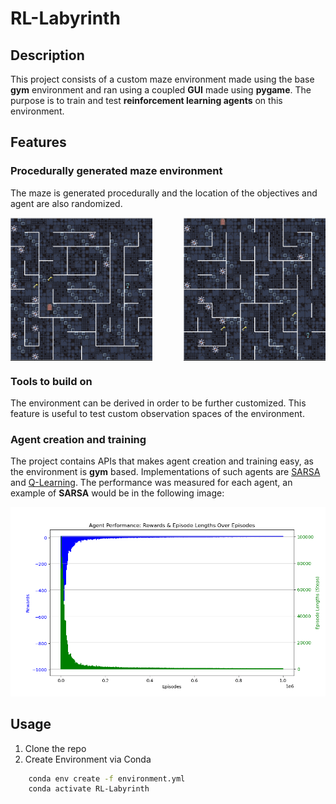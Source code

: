 # RL-Labyrinth

## Description

This project consists of a custom maze environment made using the base **gym** environment and ran
using a coupled **GUI** made using **pygame**. The purpose is to train and test **reinforcement learning agents** on this environment. 


## Features

### Procedurally generated maze environment
The maze is generated procedurally and the location of the objectives and agent are also randomized.

<div style="display: flex; justify-content: space-between;">
  <img src="./ReadMe_Resources/peek_maze1.png" alt="Imagine 1" style="width: 45%;"/>
  <img src="ReadMe_Resources/peek_maze2.png" alt="Imagine 2" style="width: 45%;"/>
</div>

### Tools to build on
The environment can be derived in order to be further customized. This feature is useful
to test custom observation spaces of the environment.

### Agent creation and training
The project contains APIs that makes agent creation and training easy, as the environment is **gym** based.
Implementations of such agents are [SARSA](https://en.wikipedia.org/wiki/State%E2%80%93action%E2%80%93reward%E2%80%93state%E2%80%93action)
and [Q-Learning](https://en.wikipedia.org/wiki/Q-learning). The performance was measured for each agent,
an example of **SARSA** would be in the following image:

![](ReadMe_Resources/sarsa_test.png)

## Usage

1. Clone the repo
2. Create Environment via Conda
```bash
    conda env create -f environment.yml
    conda activate RL-Labyrinth
```

